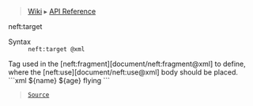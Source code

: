> [Wiki](Home) ▸ [API Reference](API-Reference)

neft:target
<dl><dt>Syntax</dt><dd><code>neft:target @xml</code></dd></dl>
Tag used in the [neft:fragment][document/neft:fragment@xml] to define,
where the [neft:use][document/neft:use@xml] body should be placed.
```xml
<neft:fragment neft:name="user">
  <name>${name}</name>
  <age>${age}</age>
  <neft:target />
</neft:fragment>
<neft:use neft:fragment="user" name="Max" age="19">
  <superPower>flying</superPower>
</neft:use>
```

> [`Source`](/Neft-io/neft/blob/feb74662c4f7ee7aedc58bcb4488ea1b56f65be9/src/document/file/parse/target.litcoffee#nefttarget-xml)

